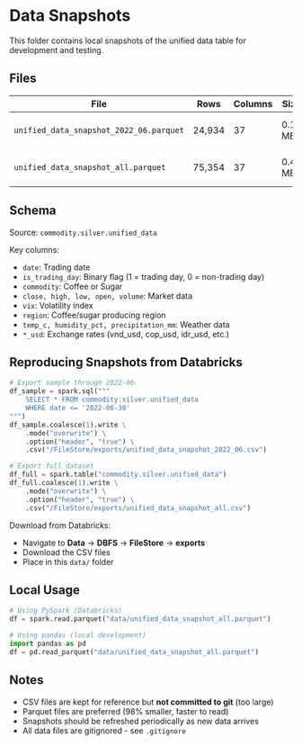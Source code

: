 # Data Snapshots

This folder contains local snapshots of the unified data table for development and testing.

## Files

| File | Rows | Columns | Size | Description |
|------|------|---------|------|-------------|
| `unified_data_snapshot_2022_06.parquet` | 24,934 | 37 | 0.18 MB | Data through June 2022 |
| `unified_data_snapshot_all.parquet` | 75,354 | 37 | 0.46 MB | Full historical dataset |

## Schema

Source: `commodity.silver.unified_data`

Key columns:
- `date`: Trading date
- `is_trading_day`: Binary flag (1 = trading day, 0 = non-trading day)
- `commodity`: Coffee or Sugar
- `close, high, low, open, volume`: Market data
- `vix`: Volatility index
- `region`: Coffee/sugar producing region
- `temp_c, humidity_pct, precipitation_mm`: Weather data
- `*_usd`: Exchange rates (vnd_usd, cop_usd, idr_usd, etc.)

## Reproducing Snapshots from Databricks

```python
# Export sample through 2022-06
df_sample = spark.sql("""
    SELECT * FROM commodity.silver.unified_data
    WHERE date <= '2022-06-30'
""")
df_sample.coalesce(1).write \
    .mode("overwrite") \
    .option("header", "true") \
    .csv("/FileStore/exports/unified_data_snapshot_2022_06.csv")

# Export full dataset
df_full = spark.table("commodity.silver.unified_data")
df_full.coalesce(1).write \
    .mode("overwrite") \
    .option("header", "true") \
    .csv("/FileStore/exports/unified_data_snapshot_all.csv")
```

Download from Databricks:
- Navigate to **Data** → **DBFS** → **FileStore** → **exports**
- Download the CSV files
- Place in this `data/` folder

## Local Usage

```python
# Using PySpark (Databricks)
df = spark.read.parquet("data/unified_data_snapshot_all.parquet")

# Using pandas (local development)
import pandas as pd
df = pd.read_parquet("data/unified_data_snapshot_all.parquet")
```

## Notes

- CSV files are kept for reference but **not committed to git** (too large)
- Parquet files are preferred (98% smaller, faster to read)
- Snapshots should be refreshed periodically as new data arrives
- All data files are gitignored - see `.gitignore`
